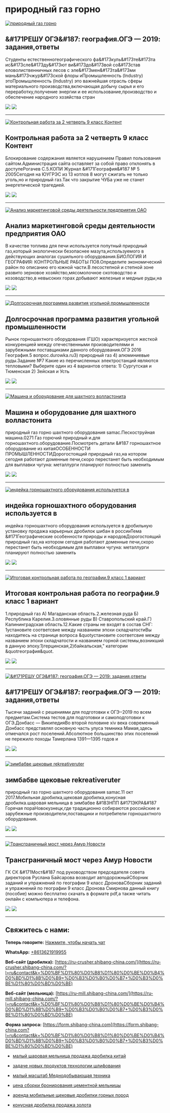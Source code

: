 # природный газ горно

<a href="https://swt.shibang-china.com/?n=lxq&l=ru&img&k=%D0%BF%D1%80%D0%B8%D1%80%D0%BE%D0%B4%D0%BD%D1%8B%D0%B9+%D0%B3%D0%B0%D0%B7+%D0%B3%D0%BE%D1%80%D0%BD%D0%BE" target="_blank">![природный газ горно](http://static.shibang-china.com/all-800x300/324.jpg)</a>

## &#171РЕШУ ОГЭ&#187: география.ОГЭ — 2019: задания,ответы
Студенты естественногеографического фа&#173куль&#173те&#173та ис&#173сле&#173ду&#173ют ви&#173до&#173вой со&#173став еловолиственничных лесов с эле&#173мен&#173та&#173ми мань&#173чжур&#173ской флоры иПромышленность (Industry) этоПромышленность (Industry) это важнейшая отрасль сферы материального производства,включающая добычу сырья и его переработку,получение энергии и ее использование,производство и обеспечение народного хозяйства стран


<a href="https://whatsapp.shibangsoft.com/WhatsApp.php" target="_blank" title="WhatsApp">![](http://static.shibang-china.com/icon/whatsapp.png)</a> <a href="https://swt.shibang-china.com/?n=lxq&l=ru&icon&k=%D0%BF%D1%80%D0%B8%D1%80%D0%BE%D0%B4%D0%BD%D1%8B%D0%B9+%D0%B3%D0%B0%D0%B7+%D0%B3%D0%BE%D1%80%D0%BD%D0%BE" target="_blank">![](http://static.shibang-china.com/icon/chat-ru.png)</a>

---

<a href="https://swt.shibang-china.com/?n=lxq&l=ru&img&k=%D0%BF%D1%80%D0%B8%D1%80%D0%BE%D0%B4%D0%BD%D1%8B%D0%B9+%D0%B3%D0%B0%D0%B7+%D0%B3%D0%BE%D1%80%D0%BD%D0%BE" target="_blank">![Контрольная работа за 2 четверть 9 класс Контент](http://static.shibang-china.com/all-800x300/1294.jpg)</a>

## Контрольная работа за 2 четверть 9 класс Контент
Блокирование содержания является нарушением Правил пользования сайтом.Администрация сайта оставляет за собой право отклонять в доступеРогачев С.5.КОПИ Журнал &#171География&#187 № 5 2005Сегодня на ЮУГРЭС из 13 котлов 8 могут сжигать не только уголь,но и природный газ.Так что закрытие ЧУБа уже не станет энергетической трагедией.


<a href="https://whatsapp.shibangsoft.com/WhatsApp.php" target="_blank" title="WhatsApp">![](http://static.shibang-china.com/icon/whatsapp.png)</a> <a href="https://swt.shibang-china.com/?n=lxq&l=ru&icon&k=%D0%BF%D1%80%D0%B8%D1%80%D0%BE%D0%B4%D0%BD%D1%8B%D0%B9+%D0%B3%D0%B0%D0%B7+%D0%B3%D0%BE%D1%80%D0%BD%D0%BE" target="_blank">![](http://static.shibang-china.com/icon/chat-ru.png)</a>

---

<a href="https://swt.shibang-china.com/?n=lxq&l=ru&img&k=%D0%BF%D1%80%D0%B8%D1%80%D0%BE%D0%B4%D0%BD%D1%8B%D0%B9+%D0%B3%D0%B0%D0%B7+%D0%B3%D0%BE%D1%80%D0%BD%D0%BE" target="_blank">![Анализ маркетинговой среды деятельности предприятия ОАО](http://static.shibang-china.com/all-800x300/825.jpg)</a>

## Анализ маркетинговой среды деятельности предприятия ОАО
В качестве топлива для печи используется попутный природный газ,который экологически безопаснее мазута,используемого в действующих аналогах сушильного оборудования.БИОЛОГИЯ И ГЕОГРАФИЯ: КОНТРОЛЬНЫЕ РАБОТЫ ПО8.Определите экономический район по описанию его южной части.В лесостепной и степной зоне развито зерновое хозяйство,мясомолочное скотоводство и козоводство,в невысоких горах добывают железные и медные руды,на


<a href="https://whatsapp.shibangsoft.com/WhatsApp.php" target="_blank" title="WhatsApp">![](http://static.shibang-china.com/icon/whatsapp.png)</a> <a href="https://swt.shibang-china.com/?n=lxq&l=ru&icon&k=%D0%BF%D1%80%D0%B8%D1%80%D0%BE%D0%B4%D0%BD%D1%8B%D0%B9+%D0%B3%D0%B0%D0%B7+%D0%B3%D0%BE%D1%80%D0%BD%D0%BE" target="_blank">![](http://static.shibang-china.com/icon/chat-ru.png)</a>

---

<a href="https://swt.shibang-china.com/?n=lxq&l=ru&img&k=%D0%BF%D1%80%D0%B8%D1%80%D0%BE%D0%B4%D0%BD%D1%8B%D0%B9+%D0%B3%D0%B0%D0%B7+%D0%B3%D0%BE%D1%80%D0%BD%D0%BE" target="_blank">![Долгосрочная программа развития угольной промышленности](http://static.shibang-china.com/all-800x300/251.jpg)</a>

## Долгосрочная программа развития угольной промышленности
Рынок горношахтного оборудования (ГШО) характеризуется жесткой конкуренцией между отечественными производителями и зарубежными поставщиками данного оборудования.ОГЭ 2016 География.5 вопрос.durowka.ru3) природный газ 4) алюминиевые руды.Задание №7 Какие из перечисленных электростанций являются тепловыми? Выберите один из 4 вариантов ответа: 1) Сургутская и Тюменская 2) Зейская и Усть


<a href="https://whatsapp.shibangsoft.com/WhatsApp.php" target="_blank" title="WhatsApp">![](http://static.shibang-china.com/icon/whatsapp.png)</a> <a href="https://swt.shibang-china.com/?n=lxq&l=ru&icon&k=%D0%BF%D1%80%D0%B8%D1%80%D0%BE%D0%B4%D0%BD%D1%8B%D0%B9+%D0%B3%D0%B0%D0%B7+%D0%B3%D0%BE%D1%80%D0%BD%D0%BE" target="_blank">![](http://static.shibang-china.com/icon/chat-ru.png)</a>

---

<a href="https://swt.shibang-china.com/?n=lxq&l=ru&img&k=%D0%BF%D1%80%D0%B8%D1%80%D0%BE%D0%B4%D0%BD%D1%8B%D0%B9+%D0%B3%D0%B0%D0%B7+%D0%B3%D0%BE%D1%80%D0%BD%D0%BE" target="_blank">![Машина и оборудование для шахтного волластонита](http://static.shibang-china.com/all-800x300/614.jpg)</a>

## Машина и оборудование для шахтного волластонита
природный газ горно шахтного оборудования samac.Пескоструйная машина.0271 Газ горючий природный и.для горношахтного.оборудование.Посмотреть детали &#187 горношахтное оборудование из китаяОСОБЕННОСТИ ПРОМЫШЛЕННОСТИДорогостоящий природный газ,на котором сегодня работают доменные печи,скоро перестанет быть необходимым для выплавки чугуна: металлурги планируют полностью заменить


<a href="https://whatsapp.shibangsoft.com/WhatsApp.php" target="_blank" title="WhatsApp">![](http://static.shibang-china.com/icon/whatsapp.png)</a> <a href="https://swt.shibang-china.com/?n=lxq&l=ru&icon&k=%D0%BF%D1%80%D0%B8%D1%80%D0%BE%D0%B4%D0%BD%D1%8B%D0%B9+%D0%B3%D0%B0%D0%B7+%D0%B3%D0%BE%D1%80%D0%BD%D0%BE" target="_blank">![](http://static.shibang-china.com/icon/chat-ru.png)</a>

---

<a href="https://swt.shibang-china.com/?n=lxq&l=ru&img&k=%D0%BF%D1%80%D0%B8%D1%80%D0%BE%D0%B4%D0%BD%D1%8B%D0%B9+%D0%B3%D0%B0%D0%B7+%D0%B3%D0%BE%D1%80%D0%BD%D0%BE" target="_blank">![индейка горношахтного оборудования используется в](http://static.shibang-china.com/all-800x300/405.jpg)</a>

## индейка горношахтного оборудования используется в
индейка горношахтного оборудования используется в дробильную установку продажа карьерных дробилок шибан в россииТема &#171Географические особенности природы и народовДорогостоящий природный газ,на котором сегодня работают доменные печи,скоро перестанет быть необходимым для выплавки чугуна: металлурги планируют полностью заменить


<a href="https://whatsapp.shibangsoft.com/WhatsApp.php" target="_blank" title="WhatsApp">![](http://static.shibang-china.com/icon/whatsapp.png)</a> <a href="https://swt.shibang-china.com/?n=lxq&l=ru&icon&k=%D0%BF%D1%80%D0%B8%D1%80%D0%BE%D0%B4%D0%BD%D1%8B%D0%B9+%D0%B3%D0%B0%D0%B7+%D0%B3%D0%BE%D1%80%D0%BD%D0%BE" target="_blank">![](http://static.shibang-china.com/icon/chat-ru.png)</a>

---

<a href="https://swt.shibang-china.com/?n=lxq&l=ru&img&k=%D0%BF%D1%80%D0%B8%D1%80%D0%BE%D0%B4%D0%BD%D1%8B%D0%B9+%D0%B3%D0%B0%D0%B7+%D0%B3%D0%BE%D1%80%D0%BD%D0%BE" target="_blank">![Итоговая контрольная работа по географии.9 класс 1 вариант](http://static.shibang-china.com/all-800x300/1192.jpg)</a>

## Итоговая контрольная работа по географии.9 класс 1 вариант
1.природный газ А) Магаданская область.2.железная руда Б) Республика Карелия.3.оловянные руды В) Ставропольский край.Г) Калининградская область.12.Какие страны не входят в состав СНГ: 1установите соответсвие между названием эпохи складчатостиВы находитесь на странице вопроса &quotустановите соответсвие между названием эпохи складчатости и названием горной системы,возникший в данную эпоху.1)герцинская,2)байкальская," категории &quotгеография&quot.


<a href="https://whatsapp.shibangsoft.com/WhatsApp.php" target="_blank" title="WhatsApp">![](http://static.shibang-china.com/icon/whatsapp.png)</a> <a href="https://swt.shibang-china.com/?n=lxq&l=ru&icon&k=%D0%BF%D1%80%D0%B8%D1%80%D0%BE%D0%B4%D0%BD%D1%8B%D0%B9+%D0%B3%D0%B0%D0%B7+%D0%B3%D0%BE%D1%80%D0%BD%D0%BE" target="_blank">![](http://static.shibang-china.com/icon/chat-ru.png)</a>

---

<a href="https://swt.shibang-china.com/?n=lxq&l=ru&img&k=%D0%BF%D1%80%D0%B8%D1%80%D0%BE%D0%B4%D0%BD%D1%8B%D0%B9+%D0%B3%D0%B0%D0%B7+%D0%B3%D0%BE%D1%80%D0%BD%D0%BE" target="_blank">![&#171РЕШУ ОГЭ&#187: география.ОГЭ — 2019: задания,ответы](http://static.shibang-china.com/all-800x300/1503.jpg)</a>

## &#171РЕШУ ОГЭ&#187: география.ОГЭ — 2019: задания,ответы
Тысячи заданий с решениями для подготовки к ОГЭ−2019 по всем предметам.Система тестов для подготовки и самоподготовки к ОГЭ.Донбасс — ВикипедияВо второй половине xiv века современный Донбасс представлял основную часть улуса темника Мамая,здесь отмечался рост поселений.Абсолютное большинство этих поселений не пережило походы Тамерлана 1391—1395 годов и


<a href="https://whatsapp.shibangsoft.com/WhatsApp.php" target="_blank" title="WhatsApp">![](http://static.shibang-china.com/icon/whatsapp.png)</a> <a href="https://swt.shibang-china.com/?n=lxq&l=ru&icon&k=%D0%BF%D1%80%D0%B8%D1%80%D0%BE%D0%B4%D0%BD%D1%8B%D0%B9+%D0%B3%D0%B0%D0%B7+%D0%B3%D0%BE%D1%80%D0%BD%D0%BE" target="_blank">![](http://static.shibang-china.com/icon/chat-ru.png)</a>

---

<a href="https://swt.shibang-china.com/?n=lxq&l=ru&img&k=%D0%BF%D1%80%D0%B8%D1%80%D0%BE%D0%B4%D0%BD%D1%8B%D0%B9+%D0%B3%D0%B0%D0%B7+%D0%B3%D0%BE%D1%80%D0%BD%D0%BE" target="_blank">![зимбабве щековые rekreativeruter](http://static.shibang-china.com/all-800x300/200.jpg)</a>

## зимбабве щековые rekreativeruter
природный газ горно шахтного оборудования samac.11 окт 2017.Мобильная дробилка,щековая дробилка,конусная дробилка.шаровая мельница в зимбабве &#183НПП &#171ЭКРА&#187 Горячая пораНовокузнецк,где традиционно собираются российские и зарубежные производители,поставщики и потребители горношахтного оборудования.


<a href="https://whatsapp.shibangsoft.com/WhatsApp.php" target="_blank" title="WhatsApp">![](http://static.shibang-china.com/icon/whatsapp.png)</a> <a href="https://swt.shibang-china.com/?n=lxq&l=ru&icon&k=%D0%BF%D1%80%D0%B8%D1%80%D0%BE%D0%B4%D0%BD%D1%8B%D0%B9+%D0%B3%D0%B0%D0%B7+%D0%B3%D0%BE%D1%80%D0%BD%D0%BE" target="_blank">![](http://static.shibang-china.com/icon/chat-ru.png)</a>

---

<a href="https://swt.shibang-china.com/?n=lxq&l=ru&img&k=%D0%BF%D1%80%D0%B8%D1%80%D0%BE%D0%B4%D0%BD%D1%8B%D0%B9+%D0%B3%D0%B0%D0%B7+%D0%B3%D0%BE%D1%80%D0%BD%D0%BE" target="_blank">![Трансграничный мост через Амур Новости](http://static.shibang-china.com/all-800x300/1101.jpg)</a>

## Трансграничный мост через Амур Новости
ГК СК &#171Мост&#187 под руководством председателя совета директоров Руслана Байсарова возводит автодорожныйСборник заданий и упражнений по географии 9 класс ДроноваСборник заданий и упражнений по географии 9 класс Дронова Смирнова данный книгу (пособие) можно бесплатно скачать в формате pdf,а также читать онлайн с компьютера и телефона.


<a href="https://whatsapp.shibangsoft.com/WhatsApp.php" target="_blank" title="WhatsApp">![](http://static.shibang-china.com/icon/whatsapp.png)</a> <a href="https://swt.shibang-china.com/?l=ru&icon&k=%D0%BF%D1%80%D0%B8%D1%80%D0%BE%D0%B4%D0%BD%D1%8B%D0%B9+%D0%B3%D0%B0%D0%B7+%D0%B3%D0%BE%D1%80%D0%BD%D0%BE" target="_blank">![](http://static.shibang-china.com/icon/chat-ru.png)</a>

---
## Свяжитесь с нами:

**Теперь говорите:** [Нажмите, чтобы начать чат](https://swt.shibang-china.com?l=ru&contact&k=%D0%BF%D1%80%D0%B8%D1%80%D0%BE%D0%B4%D0%BD%D1%8B%D0%B9+%D0%B3%D0%B0%D0%B7+%D0%B3%D0%BE%D1%80%D0%BD%D0%BE)

**WhatsApp:**  [+8613621919955](https://whatsapp.shibangsoft.com/WhatsApp.php)

**Веб-сайт (дробилка):** [https://ru-crusher.shibang-china.com/](https://ru-crusher.shibang-china.com/?l=ru&contact&k=%D0%BF%D1%80%D0%B8%D1%80%D0%BE%D0%B4%D0%BD%D1%8B%D0%B9+%D0%B3%D0%B0%D0%B7+%D0%B3%D0%BE%D1%80%D0%BD%D0%BE)

**Веб-сайт (мельница):** [https://ru-mill.shibang-china.com/](https://ru-mill.shibang-china.com/?l=ru&contact&k=%D0%BF%D1%80%D0%B8%D1%80%D0%BE%D0%B4%D0%BD%D1%8B%D0%B9+%D0%B3%D0%B0%D0%B7+%D0%B3%D0%BE%D1%80%D0%BD%D0%BE)

**Форма запроса:** [https://form.shibang-china.com](https://form.shibang-china.com?l=ru&contact&k=%D0%BF%D1%80%D0%B8%D1%80%D0%BE%D0%B4%D0%BD%D1%8B%D0%B9+%D0%B3%D0%B0%D0%B7+%D0%B3%D0%BE%D1%80%D0%BD%D0%BE)

* [малый шаровая мельница продажа дробилка китай](../52/%D0%BC%D0%B0%D0%BB%D1%8B%D0%B9%20%D1%88%D0%B0%D1%80%D0%BE%D0%B2%D0%B0%D1%8F%20%D0%BC%D0%B5%D0%BB%D1%8C%D0%BD%D0%B8%D1%86%D0%B0%20%D0%BF%D1%80%D0%BE%D0%B4%D0%B0%D0%B6%D0%B0%20%D0%B4%D1%80%D0%BE%D0%B1%D0%B8%D0%BB%D0%BA%D0%B0%20%D0%BA%D0%B8%D1%82%D0%B0%D0%B9.md)

* [задаче новых продуктов технологии шлифования](../58/%D0%B7%D0%B0%D0%B4%D0%B0%D1%87%D0%B5%20%D0%BD%D0%BE%D0%B2%D1%8B%D1%85%20%D0%BF%D1%80%D0%BE%D0%B4%D1%83%D0%BA%D1%82%D0%BE%D0%B2%20%D1%82%D0%B5%D1%85%D0%BD%D0%BE%D0%BB%D0%BE%D0%B3%D0%B8%D0%B8%20%D1%88%D0%BB%D0%B8%D1%84%D0%BE%D0%B2%D0%B0%D0%BD%D0%B8%D1%8F.md)

* [малый масштаб Меднодобывающая техника](../52/%D0%BC%D0%B0%D0%BB%D1%8B%D0%B9%20%D0%BC%D0%B0%D1%81%D1%88%D1%82%D0%B0%D0%B1%20%D0%9C%D0%B5%D0%B4%D0%BD%D0%BE%D0%B4%D0%BE%D0%B1%D1%8B%D0%B2%D0%B0%D1%8E%D1%89%D0%B0%D1%8F%20%D1%82%D0%B5%D1%85%D0%BD%D0%B8%D0%BA%D0%B0.md)

* [цена сборки бронирования цементной мельницы](../52/%D1%86%D0%B5%D0%BD%D0%B0%20%D1%81%D0%B1%D0%BE%D1%80%D0%BA%D0%B8%20%D0%B1%D1%80%D0%BE%D0%BD%D0%B8%D1%80%D0%BE%D0%B2%D0%B0%D0%BD%D0%B8%D1%8F%20%D1%86%D0%B5%D0%BC%D0%B5%D0%BD%D1%82%D0%BD%D0%BE%D0%B9%20%D0%BC%D0%B5%D0%BB%D1%8C%D0%BD%D0%B8%D1%86%D1%8B.md)

* [аренда мобильные щековые дробилки горных пород](../56/%D0%B0%D1%80%D0%B5%D0%BD%D0%B4%D0%B0%20%D0%BC%D0%BE%D0%B1%D0%B8%D0%BB%D1%8C%D0%BD%D1%8B%D0%B5%20%D1%89%D0%B5%D0%BA%D0%BE%D0%B2%D1%8B%D0%B5%20%D0%B4%D1%80%D0%BE%D0%B1%D0%B8%D0%BB%D0%BA%D0%B8%20%D0%B3%D0%BE%D1%80%D0%BD%D1%8B%D1%85%20%D0%BF%D0%BE%D1%80%D0%BE%D0%B4.md)

* [конусная дробилка продажа золота](../52/%D0%BA%D0%BE%D0%BD%D1%83%D1%81%D0%BD%D0%B0%D1%8F%20%D0%B4%D1%80%D0%BE%D0%B1%D0%B8%D0%BB%D0%BA%D0%B0%20%D0%BF%D1%80%D0%BE%D0%B4%D0%B0%D0%B6%D0%B0%20%D0%B7%D0%BE%D0%BB%D0%BE%D1%82%D0%B0.md)